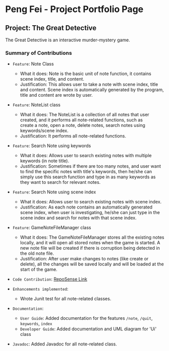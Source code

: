 # Peng Fei - Project Portfolio Page

## Project: The Great Detective
The Great Detective is an interactive murder-mystery game.


### Summary of Contributions

- `Feature`: Note Class
    - What it does: Note is the basic unit of note function, it contains scene index, title, and content. 
    - Justification: This allows user to take a note with scene index, title and content. Scene index is automatically generated by the program, title and content are wrote by 
user.

- `Feature`: NoteList class
    - What it does: The NoteList is a collection of all notes that user created, and it performs all note-related functions, such as\
      create a note, open a note, delete notes, search notes using keywords/scene index.
    - Justification: It performs all note-related functions.

- `Feature`: Search Note using keywords
    - What it does: Allows user to search existing notes with multiple keywords (in note title).
    - Justification: Sometimes if there are too many notes, and user want to find the specific notes with title's keywords, then he/she can simply use this search function and type in as many keywords as they want to search for relevant notes.

- `Feature`: Search Note using scene index
    - What it does: Allows user to search existing notes with scene index. 
    - Justification: As each note contains an automatically generated scene index, when user is investigating, he/she can just type in the scene index and search for notes with that scene index. 
- `Feature`: GameNoteFileManager class
    - What it does: The GameNoteFileManager stores all the existing notes locally, and it will open all stored notes when the game is started. A new note file will be created if there is corruption being detected in the old note file.
    - Justification: After user make changes to notes (like create or delete), all the changes will be saved locally and will be loaded at the start of the game.

- `Code Contribution`: [RepoSense Link](https://nus-cs2113-ay2122s1.github.io/tp-dashboard/?search=peng-217&sort=groupTitle&sortWithin=title&timeframe=commit&mergegroup=&groupSelect=groupByRepos&breakdown=true&checkedFileTypes=docs~functional-code~test-code~other&since=2021-09-25)
- `Enhancements implemented`:
   - Wrote Junit test for all note-related classes.
- `Documentation`:
  - `User Guide`:
  Added documentation for the features `/note`, `/quit`, `keywords`, `index`
  - `Developer Guide`:
  Added documentation and UML diagram for 'Ui' class
- `Javadoc`:
  Added Javadoc for all note-related class.
